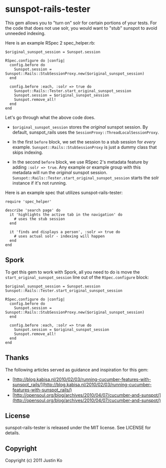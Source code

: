 # sunspot-rails-tester

This gem allows you to "turn on" solr for certain portions
of your tests. For the code that does not use solr, you
would want to "stub" sunspot to avoid unneeded indexing.

Here is an example RSpec 2 spec_helper.rb:

    $original_sunspot_session = Sunspot.session

    RSpec.configure do |config|      
      config.before do
        Sunspot.session = Sunspot::Rails::StubSessionProxy.new($original_sunspot_session)
      end
      
      config.before :each, :solr => true do
        Sunspot::Rails::Tester.start_original_sunspot_session
        Sunspot.session = $original_sunspot_session
        Sunspot.remove_all!
      end
    end
    
Let's go through what the above code does.

* `$original_sunspot_session` stores the _original_ sunspot
  session. By default, sunspot_rails uses the `SessionProxy::ThreadLocalSessionProxy`.
  
* In the first `before` block, we set the session to a stub session for
  _every_ example. `Sunspot::Rails::StubSessionProxy` is just a dummy class
  that skips indexing.
  
* In the second `before` block, we use RSpec 2's metadata feature by
  adding `:solr => true`. Any example or example group with this metadata
  will run the _original_ sunspot session.
  `Sunspot::Rails::Tester.start_original_sunspot_session` starts the solr instance
  if it's not running.
  
Here is an example spec that utilizes sunspot-rails-tester:

    require 'spec_helper'
    
    describe 'search page' do
      it 'highlights the active tab in the navigation' do
        # uses the stub session
      end
      
      it 'finds and displays a person', :solr => true do
        # uses actual solr - indexing will happen
      end
    end
    
## Spork

To get this gem to work with Spork, all you need to do is move the `start_original_sunspot_session`
line out of the `RSpec.configure` block:

    $original_sunspot_session = Sunspot.session
    Sunspot::Rails::Tester.start_original_sunspot_session

    RSpec.configure do |config|      
      config.before do
        Sunspot.session = Sunspot::Rails::StubSessionProxy.new($original_sunspot_session)
      end
      
      config.before :each, :solr => true do
        Sunspot.session = $original_sunspot_session
        Sunspot.remove_all!
      end
    end
    
## Thanks

The following articles served as guidance and inspiration for this gem:

* [http://blog.kabisa.nl/2010/02/03/running-cucumber-features-with-sunspot_rails/](http://blog.kabisa.nl/2010/02/03/running-cucumber-features-with-sunspot_rails/)
* [http://opensoul.org/blog/archives/2010/04/07/cucumber-and-sunspot/](http://opensoul.org/blog/archives/2010/04/07/cucumber-and-sunspot/)

## License

sunspot-rails-tester is released under the MIT license. See LICENSE for details.

## Copyright

Copyright (c) 2011 Justin Ko